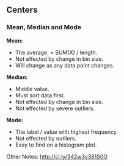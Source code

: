
## Centers

### Mean, Median and Mode

**Mean:**
- The average. = SUM(X) / length.
- Not effected by change in bin size.
- Will change as any data point changes.

**Median:**
- Middle value.
- Must sort data first.
- Not effected by change in bin size.
- Not effected by severe outliers.

**Mode:**
- The label / value with highest frequency.
- Not effected by outliers.
- Easy to find on a histogram plot.


Other Notes:
http://cl.ly/342w3v381S0O
